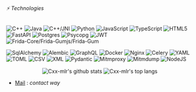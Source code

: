 

###### ⚡ Technologies

![C++](https://img.shields.io/badge/-C++-00599C?style=flat-square&logo=c)
![Java](https://img.shields.io/badge/Java-%23ED8B00.svg?style=flat-square&logo=java&logoColor=white)
![C++/JNI](https://img.shields.io/badge/C%2B%2B-JNI-orange?style=flat-square)
![Python](https://img.shields.io/badge/-Python-black?style=flat-square&logo=Python)
![JavaScript](https://img.shields.io/badge/-JavaScript-black?style=flat-square&logo=javascript)
![TypeScript](https://img.shields.io/badge/Typescript-%23007ACC.svg?style=flat-square&logo=typescript&logoColor=white)
![HTML5](https://img.shields.io/badge/-HTML5-E34F26?style=flat-square&logo=html5&logoColor=white)
![FastAPI](https://img.shields.io/badge/FastAPI-005571?style=flat-square&logo=fastapi)
![Postgres](https://img.shields.io/badge/PostgreSQL-%23316192.svg?style=flat-square&logo=postgresql&logoColor=white)
![Psycopg](https://img.shields.io/badge/-Psycopg-%23216464?style=flat-square)
![JWT](https://img.shields.io/badge/JWT-black?style=flat-square&logo=JSON%20web%20tokens)
![Frida-Core/Frida-Gumjs/Frida-Gum](https://img.shields.io/badge/%20-Frida--Core-%23EF6456?style=flat-square)

![SqlAlchemy](https://img.shields.io/badge/%20SQL-Alchemy-E22C2C?style=flat-square&?labelColor=000000)
![Alembic](https://img.shields.io/badge/-Alembic-%236ba81e?style=flat-square)
![GraphQL](https://img.shields.io/badge/-GraphQL-E10098?style=flat-square&logo=graphql&logoColor=white)
![Docker](https://img.shields.io/badge/docker-%230db7ed.svg?style=flat-square&logo=docker&logoColor=white)
![Nginx](https://img.shields.io/badge/nginx-%23009639.svg?style=flat-square&logo=nginx&logoColor=white)
![Celery](https://img.shields.io/badge/-Celery-%239DCE5C?style=flat-square)
![YAML](https://img.shields.io/badge/-YAML-red?style=flat-square)
![TOML](https://img.shields.io/badge/-TOML-454545?style=flat-square)
![CSV](https://img.shields.io/badge/-CSV-%230072aa?style=flat-square)
![XML](https://img.shields.io/badge/-XML-3BB7DF?style=flat-square)
![Pydantic](https://img.shields.io/badge/-Pydantic-%23e92063?style=flat-square)
![Mitmproxy](https://img.shields.io/badge/-Mitmproxy-807D7D?style=flat-square)
![Mitmdump](https://img.shields.io/badge/-Mitmdump-807D7D?style=flat-square)
![NodeJS](https://img.shields.io/badge/Node.js-6DA55F?style=flat-square&logo=node.js&logoColor=white)

<p align='center'>
  <img align="center" src="https://github-readme-stats.vercel.app/api?username=Cxx-mlr&bg_color=071A2C&icon_color=4194FD&show_icons=true&count_private=true&include_all_commits=true&theme=tokyonight&line_height=27&text_color=FFFFFF" alt="Cxx-mlr's github stats"/>

  <img align="center" src="https://github-readme-stats.vercel.app/api/top-langs/?username=Cxx-mlr&&hide=Shell,Procfile&bg_color=071A2C&text_color=FFFFFF" alt="Cxx-mlr's top langs"/>
</p>

- [Mail](mailto:...) : _contact way_
